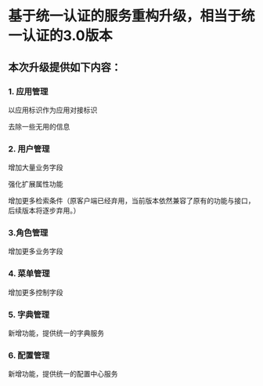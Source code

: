 # 基于统一认证的服务重构升级，相当于统一认证的3.0版本

## 本次升级提供如下内容：

### 1. 应用管理
    
以应用标识作为应用对接标识

去除一些无用的信息

### 2. 用户管理

增加大量业务字段

强化扩展属性功能

增加更多检索条件（原客户端已经弃用，当前版本依然兼容了原有的功能与接口，后续版本将逐步弃用。）

### 3.角色管理

增加更多业务字段

### 4. 菜单管理

增加更多控制字段

### 5. 字典管理

新增功能，提供统一的字典服务

### 6. 配置管理

新增功能，提供统一的配置中心服务